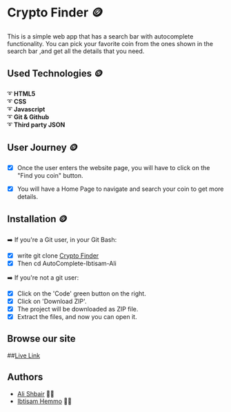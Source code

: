 # Crypto Finder :coin:
 This is a simple web app that has a search bar with autocomplete functionality. You can pick your favorite coin from the ones shown in the search bar ,and get all the details that you need.
 
## Used Technologies :coin:
:curly_loop: **HTML5** <br>
:curly_loop: **CSS**<br>
:curly_loop: **Javascript**<br>
:curly_loop: **Git & Github**<br>
:curly_loop: **Third party JSON**<br>

## User Journey :coin:
- [x] Once the user enters the website page, you will have to click on the "Find you coin" button.
- [x] You will have a Home Page to navigate and search your coin to get more details.
 

## Installation :coin:
:arrow_right: If you're a Git user, in your Git Bash: 

 - [x] write git clone [Crypto Finder](https://ca-g12.github.io/AutoComplete-Ibtisam-Ali/.git)
 - [x] Then cd AutoComplete-Ibtisam-Ali

:arrow_right: If you're not a git user:

 - [x] Click on the 'Code' green button on the right.
 - [x] Click on 'Download ZIP'.
 - [x] The project will be downloaded as ZIP file.
 - [x] Extract the files, and now you can open it.
 
## Browse our site
##[Live Link]()

## Authors 
- [Ali Shbair](https://www.github.com/ShbairAli)  :man_technologist:
- [Ibtisam Hemmo](https://github.com/Ibtisam-Hemmo) :woman_technologist:
